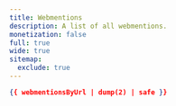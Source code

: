 ```yaml
---
title: Webmentions
description: A list of all webmentions.
monetization: false
full: true
wide: true
sitemap:
  exclude: true
---
```


```json
{{ webmentionsByUrl | dump(2) | safe }}
```
